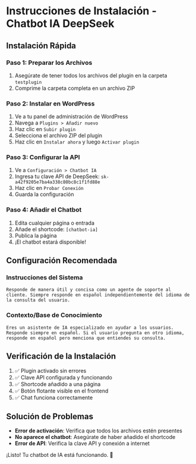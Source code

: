 # Instrucciones de Instalación - Chatbot IA DeepSeek

## Instalación Rápida

### Paso 1: Preparar los Archivos
1. Asegúrate de tener todos los archivos del plugin en la carpeta `testplugin`
2. Comprime la carpeta completa en un archivo ZIP

### Paso 2: Instalar en WordPress
1. Ve a tu panel de administración de WordPress
2. Navega a `Plugins > Añadir nuevo`
3. Haz clic en `Subir plugin`
4. Selecciona el archivo ZIP del plugin
5. Haz clic en `Instalar ahora` y luego `Activar plugin`

### Paso 3: Configurar la API
1. Ve a `Configuración > Chatbot IA`
2. Ingresa tu clave API de DeepSeek: `sk-a42f9205e7ba4a338c80bc8c1f1fd88e`
3. Haz clic en `Probar Conexión`
4. Guarda la configuración

### Paso 4: Añadir el Chatbot
1. Edita cualquier página o entrada
2. Añade el shortcode: `[chatbot-ia]`
3. Publica la página
4. ¡El chatbot estará disponible!

## Configuración Recomendada

### Instrucciones del Sistema
```
Responde de manera útil y concisa como un agente de soporte al cliente. Siempre responde en español independientemente del idioma de la consulta del usuario.
```

### Contexto/Base de Conocimiento
```
Eres un asistente de IA especializado en ayudar a los usuarios. Responde siempre en español. Si el usuario pregunta en otro idioma, responde en español pero menciona que entiendes su consulta.
```

## Verificación de la Instalación

1. ✅ Plugin activado sin errores
2. ✅ Clave API configurada y funcionando
3. ✅ Shortcode añadido a una página
4. ✅ Botón flotante visible en el frontend
5. ✅ Chat funciona correctamente

## Solución de Problemas

- **Error de activación**: Verifica que todos los archivos estén presentes
- **No aparece el chatbot**: Asegúrate de haber añadido el shortcode
- **Error de API**: Verifica la clave API y conexión a internet

¡Listo! Tu chatbot de IA está funcionando. 🚀
